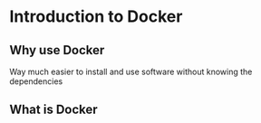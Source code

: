 # Introduction to Docker

## Why use Docker

Way much easier to install and use software without knowing the dependencies

## What is Docker

